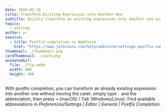 ```yaml
---
date: 2020-03-16
title: Transform Existing Expression into Another One
subtitle: Quickly transform an existing expression into another one using Tab.
topics:
  - editing
author: er
seealso:
  - title: Postfix completion in WebStorm
    href: "https://www.jetbrains.com/help/webstorm/settings-postfix-completion.html"
thumbnail: ./thumbnail.png
cardThumbnail: ./card.png
animatedGif:
  file: ./tip.webm
  width: 600
  height: 300
---
```


With postfix completion, you can transform an already existing expression into another one without moving the caret: simply type `.` and the abbreviation, then press <kbd>⇥</kbd> (macOS) / <kbd>Tab</kbd> (Windows/Linux). Find available abbreviations in _Preferences/Settings | Editor | General | Postfix Completion_.
